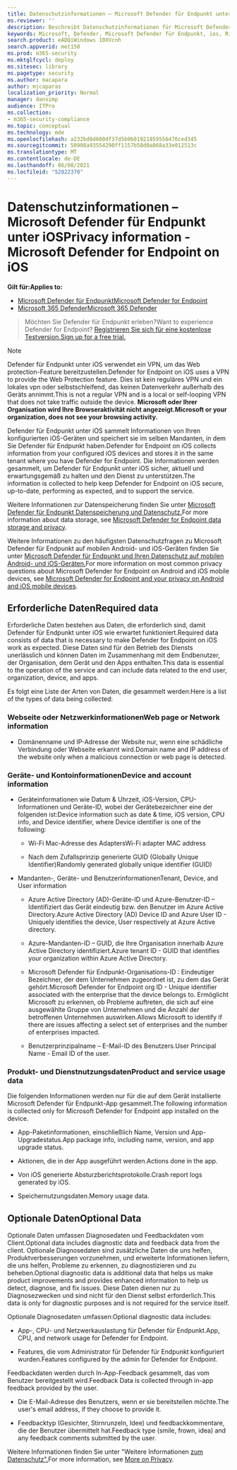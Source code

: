 ```yaml
---
title: Datenschutzinformationen – Microsoft Defender für Endpunkt unter iOS
ms.reviewer: ''
description: Beschreibt Datenschutzinformationen für Microsoft Defender für Endpunkt unter iOS
keywords: Microsoft, Defender, Microsoft Defender für Endpunkt, ios, Richtlinie, Übersicht
search.product: eADQiWindows 10XVcnh
search.appverid: met150
ms.prod: m365-security
ms.mktglfcycl: deploy
ms.sitesec: library
ms.pagetype: security
ms.author: macapara
author: mjcaparas
localization_priority: Normal
manager: dansimp
audience: ITPro
ms.collection:
- m365-security-compliance
ms.topic: conceptual
ms.technology: mde
ms.openlocfilehash: a232bd8d600df37d5b9b01921859556476ced345
ms.sourcegitcommit: 50908a93554290ff1157b58d0a868a33e012513c
ms.translationtype: MT
ms.contentlocale: de-DE
ms.lasthandoff: 06/08/2021
ms.locfileid: "52822370"
---
```

# <a name="privacy-information---microsoft-defender-for-endpoint-on-ios"></a><span data-ttu-id="ce13a-104">Datenschutzinformationen – Microsoft Defender für Endpunkt unter iOS</span><span class="sxs-lookup"><span data-stu-id="ce13a-104">Privacy information - Microsoft Defender for Endpoint on iOS</span></span>

<span data-ttu-id="ce13a-105">**Gilt für:**</span><span class="sxs-lookup"><span data-stu-id="ce13a-105">**Applies to:**</span></span>
- [<span data-ttu-id="ce13a-106">Microsoft Defender für Endpunkt</span><span class="sxs-lookup"><span data-stu-id="ce13a-106">Microsoft Defender for Endpoint</span></span>](https://go.microsoft.com/fwlink/p/?linkid=2154037)
- [<span data-ttu-id="ce13a-107">Microsoft 365 Defender</span><span class="sxs-lookup"><span data-stu-id="ce13a-107">Microsoft 365 Defender</span></span>](https://go.microsoft.com/fwlink/?linkid=2118804)

> <span data-ttu-id="ce13a-108">Möchten Sie Defender für Endpunkt erleben?</span><span class="sxs-lookup"><span data-stu-id="ce13a-108">Want to experience Defender for Endpoint?</span></span> [<span data-ttu-id="ce13a-109">Registrieren Sie sich für eine kostenlose Testversion.</span><span class="sxs-lookup"><span data-stu-id="ce13a-109">Sign up for a free trial.</span></span>](https://www.microsoft.com/microsoft-365/windows/microsoft-defender-atp?ocid=docs-wdatp-investigateip-abovefoldlink)

> [!NOTE]
> <span data-ttu-id="ce13a-110">Defender für Endpunkt unter iOS verwendet ein VPN, um das Web protection-Feature bereitzustellen.</span><span class="sxs-lookup"><span data-stu-id="ce13a-110">Defender for Endpoint on iOS uses a VPN to provide the Web Protection feature.</span></span> <span data-ttu-id="ce13a-111">Dies ist kein reguläres VPN und ein lokales vpn oder selbstschleifend, das keinen Datenverkehr außerhalb des Geräts annimmt.</span><span class="sxs-lookup"><span data-stu-id="ce13a-111">This is not a regular VPN and is a local or self-looping VPN that does not take traffic outside the device.</span></span> <span data-ttu-id="ce13a-112">**Microsoft oder Ihrer Organisation wird Ihre Browseraktivität nicht angezeigt.**</span><span class="sxs-lookup"><span data-stu-id="ce13a-112">**Microsoft or your organization, does not see your browsing activity.**</span></span>

<span data-ttu-id="ce13a-113">Defender für Endpunkt unter iOS sammelt Informationen von Ihren konfigurierten iOS-Geräten und speichert sie im selben Mandanten, in dem Sie Defender für Endpunkt haben.</span><span class="sxs-lookup"><span data-stu-id="ce13a-113">Defender for Endpoint on iOS collects information from your configured iOS devices and stores it in the same tenant where you have Defender for Endpoint.</span></span> <span data-ttu-id="ce13a-114">Die Informationen werden gesammelt, um Defender für Endpunkt unter iOS sicher, aktuell und erwartungsgemäß zu halten und den Dienst zu unterstützen.</span><span class="sxs-lookup"><span data-stu-id="ce13a-114">The information is collected to help keep Defender for Endpoint on iOS secure, up-to-date, performing as expected, and to support the service.</span></span>

<span data-ttu-id="ce13a-115">Weitere Informationen zur Datenspeicherung finden Sie unter [Microsoft Defender für Endpunkt Datenspeicherung und Datenschutz.](data-storage-privacy.md)</span><span class="sxs-lookup"><span data-stu-id="ce13a-115">For more information about data storage, see [Microsoft Defender for Endpoint data storage and privacy](data-storage-privacy.md).</span></span>


<span data-ttu-id="ce13a-116">Weitere Informationen zu den häufigsten Datenschutzfragen zu Microsoft Defender für Endpunkt auf mobilen Android- und iOS-Geräten finden Sie unter [Microsoft Defender für Endpunkt und Ihren Datenschutz auf mobilen Android- und iOS-Geräten.](https://support.microsoft.com/topic/microsoft-defender-for-endpoint-and-your-privacy-on-android-and-ios-mobile-devices-4109bc54-8ec5-4433-9c33-d359b75ac22a)</span><span class="sxs-lookup"><span data-stu-id="ce13a-116">For more information on most common privacy questions about Microsoft Defender for Endpoint on Android and iOS mobile devices, see [Microsoft Defender for Endpoint and your privacy on Android and iOS mobile devices](https://support.microsoft.com/topic/microsoft-defender-for-endpoint-and-your-privacy-on-android-and-ios-mobile-devices-4109bc54-8ec5-4433-9c33-d359b75ac22a).</span></span>

## <a name="required-data"></a><span data-ttu-id="ce13a-117">Erforderliche Daten</span><span class="sxs-lookup"><span data-stu-id="ce13a-117">Required data</span></span> 

<span data-ttu-id="ce13a-118">Erforderliche Daten bestehen aus Daten, die erforderlich sind, damit Defender für Endpunkt unter iOS wie erwartet funktioniert.</span><span class="sxs-lookup"><span data-stu-id="ce13a-118">Required data consists of data that is necessary to make Defender for Endpoint on iOS work as expected.</span></span> <span data-ttu-id="ce13a-119">Diese Daten sind für den Betrieb des Diensts unerlässlich und können Daten im Zusammenhang mit dem Endbenutzer, der Organisation, dem Gerät und den Apps enthalten.</span><span class="sxs-lookup"><span data-stu-id="ce13a-119">This data is essential to the operation of the service and can include data related to the end user, organization, device, and apps.</span></span> 

<span data-ttu-id="ce13a-120">Es folgt eine Liste der Arten von Daten, die gesammelt werden:</span><span class="sxs-lookup"><span data-stu-id="ce13a-120">Here is a list of the types of data being collected:</span></span> 

### <a name="web-page-or-network-information"></a><span data-ttu-id="ce13a-121">Webseite oder Netzwerkinformationen</span><span class="sxs-lookup"><span data-stu-id="ce13a-121">Web page or Network information</span></span> 

- <span data-ttu-id="ce13a-122">Domänenname und IP-Adresse der Website nur, wenn eine schädliche Verbindung oder Webseite erkannt wird.</span><span class="sxs-lookup"><span data-stu-id="ce13a-122">Domain name and IP address of the website only when a malicious connection or web page is detected.</span></span> 

### <a name="device-and-account-information"></a><span data-ttu-id="ce13a-123">Geräte- und Kontoinformationen</span><span class="sxs-lookup"><span data-stu-id="ce13a-123">Device and account information</span></span> 

- <span data-ttu-id="ce13a-124">Geräteinformationen wie Datum & Uhrzeit, iOS-Version, CPU-Informationen und Geräte-ID, wobei der Gerätebezeichner eine der folgenden ist:</span><span class="sxs-lookup"><span data-stu-id="ce13a-124">Device information such as date & time, iOS version, CPU info, and Device identifier, where Device identifier is one of the following:</span></span> 

    - <span data-ttu-id="ce13a-125">Wi-Fi Mac-Adresse des Adapters</span><span class="sxs-lookup"><span data-stu-id="ce13a-125">Wi-Fi adapter MAC address</span></span> 

    - <span data-ttu-id="ce13a-126">Nach dem Zufallsprinzip generierte GUID (Globally Unique Identifier)</span><span class="sxs-lookup"><span data-stu-id="ce13a-126">Randomly generated globally unique identifier (GUID)</span></span> 

- <span data-ttu-id="ce13a-127">Mandanten-, Geräte- und Benutzerinformationen</span><span class="sxs-lookup"><span data-stu-id="ce13a-127">Tenant, Device, and User information</span></span> 

    - <span data-ttu-id="ce13a-128">Azure Active Directory (AD)-Geräte-ID und Azure-Benutzer-ID – Identifiziert das Gerät eindeutig bzw. den Benutzer im Azure Active Directory.</span><span class="sxs-lookup"><span data-stu-id="ce13a-128">Azure Active Directory (AD) Device ID and Azure User ID - Uniquely identifies the device, User respectively at Azure Active directory.</span></span> 

    - <span data-ttu-id="ce13a-129">Azure-Mandanten-ID – GUID, die Ihre Organisation innerhalb Azure Active Directory identifiziert.</span><span class="sxs-lookup"><span data-stu-id="ce13a-129">Azure tenant ID - GUID that identifies your organization within Azure Active Directory.</span></span> 

    - <span data-ttu-id="ce13a-130">Microsoft Defender für Endpunkt-Organisations-ID : Eindeutiger Bezeichner, der dem Unternehmen zugeordnet ist, zu dem das Gerät gehört.</span><span class="sxs-lookup"><span data-stu-id="ce13a-130">Microsoft Defender for Endpoint org ID - Unique identifier associated with the enterprise that the device belongs to.</span></span> <span data-ttu-id="ce13a-131">Ermöglicht Microsoft zu erkennen, ob Probleme auftreten, die sich auf eine ausgewählte Gruppe von Unternehmen und die Anzahl der betroffenen Unternehmen auswirken.</span><span class="sxs-lookup"><span data-stu-id="ce13a-131">Allows Microsoft to identify if there are issues affecting a select set of enterprises and the number of enterprises impacted.</span></span> 

    - <span data-ttu-id="ce13a-132">Benutzerprinzipalname – E-Mail-ID des Benutzers.</span><span class="sxs-lookup"><span data-stu-id="ce13a-132">User Principal Name - Email ID of the user.</span></span> 

### <a name="product-and-service-usage-data"></a><span data-ttu-id="ce13a-133">Produkt- und Dienstnutzungsdaten</span><span class="sxs-lookup"><span data-stu-id="ce13a-133">Product and service usage data</span></span> 

<span data-ttu-id="ce13a-134">Die folgenden Informationen werden nur für die auf dem Gerät installierte Microsoft Defender für Endpunkt-App gesammelt.</span><span class="sxs-lookup"><span data-stu-id="ce13a-134">The following information is collected only for Microsoft Defender for Endpoint app installed on the device.</span></span> 

- <span data-ttu-id="ce13a-135">App-Paketinformationen, einschließlich Name, Version und App-Upgradestatus.</span><span class="sxs-lookup"><span data-stu-id="ce13a-135">App package info, including name, version, and app upgrade status.</span></span> 

- <span data-ttu-id="ce13a-136">Aktionen, die in der App ausgeführt werden.</span><span class="sxs-lookup"><span data-stu-id="ce13a-136">Actions done in the app.</span></span> 

- <span data-ttu-id="ce13a-137">Von iOS generierte Absturzberichtsprotokolle.</span><span class="sxs-lookup"><span data-stu-id="ce13a-137">Crash report logs generated by iOS.</span></span> 

- <span data-ttu-id="ce13a-138">Speichernutzungsdaten.</span><span class="sxs-lookup"><span data-stu-id="ce13a-138">Memory usage data.</span></span> 

## <a name="optional-data"></a><span data-ttu-id="ce13a-139">Optionale Daten</span><span class="sxs-lookup"><span data-stu-id="ce13a-139">Optional Data</span></span> 

<span data-ttu-id="ce13a-140">Optionale Daten umfassen Diagnosedaten und Feedbackdaten vom Client.</span><span class="sxs-lookup"><span data-stu-id="ce13a-140">Optional data includes diagnostic data and feedback data from the client.</span></span> <span data-ttu-id="ce13a-141">Optionale Diagnosedaten sind zusätzliche Daten die uns helfen, Produktverbesserungen vorzunehmen, und erweiterte Informationen liefern, die uns helfen, Probleme zu erkennen, zu diagnostizieren und zu beheben.</span><span class="sxs-lookup"><span data-stu-id="ce13a-141">Optional diagnostic data is additional data that helps us make product improvements and provides enhanced information to help us detect, diagnose, and fix issues.</span></span> <span data-ttu-id="ce13a-142">Diese Daten dienen nur zu Diagnosezwecken und sind nicht für den Dienst selbst erforderlich.</span><span class="sxs-lookup"><span data-stu-id="ce13a-142">This data is only for diagnostic purposes and is not required for the service itself.</span></span> 

<span data-ttu-id="ce13a-143">Optionale Diagnosedaten umfassen:</span><span class="sxs-lookup"><span data-stu-id="ce13a-143">Optional diagnostic data includes:</span></span> 

- <span data-ttu-id="ce13a-144">App-, CPU- und Netzwerkauslastung für Defender für Endpunkt.</span><span class="sxs-lookup"><span data-stu-id="ce13a-144">App, CPU, and network usage for Defender for Endpoint.</span></span> 

- <span data-ttu-id="ce13a-145">Features, die vom Administrator für Defender für Endpunkt konfiguriert wurden.</span><span class="sxs-lookup"><span data-stu-id="ce13a-145">Features configured by the admin for Defender for Endpoint.</span></span> 

<span data-ttu-id="ce13a-146">Feedbackdaten werden durch In-App-Feedback gesammelt, das vom Benutzer bereitgestellt wird.</span><span class="sxs-lookup"><span data-stu-id="ce13a-146">Feedback Data is collected through in-app feedback provided by the user.</span></span> 

- <span data-ttu-id="ce13a-147">Die E-Mail-Adresse des Benutzers, wenn er sie bereitstellen möchte.</span><span class="sxs-lookup"><span data-stu-id="ce13a-147">The user's email address, if they choose to provide it.</span></span>

- <span data-ttu-id="ce13a-148">Feedbacktyp (Gesichter, Stirnrunzeln, Idee) und feedbackkommentare, die der Benutzer übermittelt hat.</span><span class="sxs-lookup"><span data-stu-id="ce13a-148">Feedback type (smile, frown, idea) and any feedback comments submitted by the user.</span></span> 

<span data-ttu-id="ce13a-149">Weitere Informationen finden Sie unter "Weitere Informationen [zum Datenschutz".](https://aka.ms/mdatpiosprivacystatement)</span><span class="sxs-lookup"><span data-stu-id="ce13a-149">For more information, see [More on Privacy](https://aka.ms/mdatpiosprivacystatement).</span></span>


